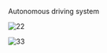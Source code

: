 Autonomous driving system


![22](https://github.com/jumyoung/kuuve/assets/99242003/2bb1e152-f339-473e-801e-c5f69bd2be08)






![33](https://github.com/jumyoung/kuuve/assets/99242003/0a607dec-4913-44f5-b425-ee4033a07cc2)
